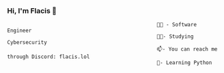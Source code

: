 ### Hi, I'm Flacis 👋


                                                     🧑‍💻 - Software Engineer                                        
                                                     👨‍🎓- Studying Cybersecurity
                                                     📫- You can reach me through Discord: flacis.lol
                                                     💭- Learning Python 
